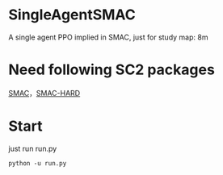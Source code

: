 # SingleAgentSMAC
A single agent PPO implied in SMAC, just for study
map: 8m

# Need following SC2 packages
[SMAC](https://github.com/oxwhirl/smac?tab=readme-ov-file)，[SMAC-HARD](https://github.com/devindeng94/smac-hard) 

# Start
just run run.py
```
python -u run.py
```

